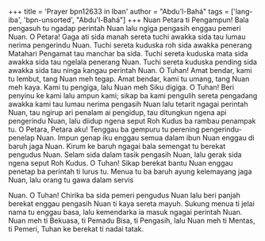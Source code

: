 +++
title = 'Prayer bpn12633 in Iban'
author = "Abdu'l-Bahá"
tags = ['lang-iba', 'bpn-unsorted', "Abdu'l-Bahá"]
+++
Nuan Petara ti Pengampun! Bala pengasuh tu ngadap perintah Nuan lalu ngiga pengasih enggau pemeri Nuan. O Petara! Gaga ati sida manah sereta tuchi awakka sida tau lumau nerima pengerindu Nuan. Tuchi sereta kuduska roh sida awakka penerang Matahari Pengamat tau manchar ba sida. Tuchi sereta kuduska mata sida awakka sida tau ngelala penerang Nuan. Tuchi sereta kuduska pending sida awakka sida tau ninga kangau perintah Nuan.
O Tuhan! Amat bendar, kami tu lembut, tang Nuan meh tegap. Amat bendar, kami tu umang, tang Nuan meh kaya. Kami tu pengiga, lalu Nuan meh Siku digiga. O Tuhan! Beri penyinu ke kami lalu ampun kami; sikap ba kami pengulih sereta pengadang awakka kami tau lumau nerima pengasih Nuan lalu tetarit ngagai perintah Nuan, tau ngirup ari penalam ai pengidup, tau ditungkun ngena api pengerindu Nuan, lalu diidup ngena seput Roh Kudus ba rambau penampak tu.
O Petara, Petara aku! Tenggau ba gempuru tu perening pengerindu-penelap Nuan. Impun genap iku enggau semua dalam ibun Nuan enggau di baruh jaga Nuan. Kirum ke baruh ngagai bala semengat tu berekat pengudus Nuan. Selam sida dalam tasik pengasih Nuan, lalu gerak sida ngena seput Roh Kudus.
O Tuhan! Sikap berekat bantu Nuan enggau penetap ba perintah ti lurus tu. Menua tu ba baruh ayung kelemayang jaga Nuan, lalu orang tu gawa dalam servis
 
Nuan. O Tuhan! Chirika ba sida pemeri pengudus Nuan lalu beri panjah berekat enggau pengasih Nuan ti kaya sereta mayuh. Sukung menua ti jelai nama tu enggau basa, lalu kemendarka ia masuk ngagai perintah Nuan.
Nuan meh ti Bekuasa, ti Pemadu Bisa, ti Pengasih, lalu Nuan meh ti Mentas, ti Pemeri, Tuhan ke berekat ti nadai tatak.
